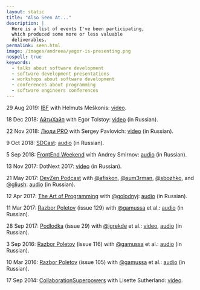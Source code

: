 ```yaml
---
layout: static
title: "Also Seen At..."
description: |
  Here is a list of events I've been participating,
  which produced some more or less valuable
  deliverables.
permalink: seen.html
image: /images/andreea/yegor-is-presenting.png
nospell: true
keywords:
  - talks about software development
  - software development presentations
  - workshops about software development
  - conferences about programming
  - software engineers conferences
---
```


29 Aug 2019:
[IBF](https://www.youtube.com/channel/UC3z88nnyz04kpF_xt6GyY-A)
with Helmuts Meškonis:
[video](https://www.youtube.com/watch?v=VsFEJRyRA9U).

18 Dec 2018:
[АйтиХайп](https://www.youtube.com/channel/UC25Ol81YfP1wvJG37mTdYww)
with Egor Tolstoy:
[video](https://www.youtube.com/watch?v=ca9ou5t6yyY) (in Russian).

22 Nov 2018:
[Люди PRO](https://www.youtube.com/channel/UCnfR9C-3Oxt7jl6Q-JNDd4g)
with Sergey Pavlovich:
[video](https://www.youtube.com/watch?v=3-TJ-XhEUV4) (in Russian).

9 Oct 2018:
[SDCast](https://sdcast.ksdaemon.ru/):
[audio](https://sdcast.ksdaemon.ru/2018/10/sdcast-87/) (in Russian).

5 Sep 2018:
[FrontEnd Weekend](http://www.frontendweekend.ml)
with Andrey Smirnov:
[audio](https://soundcloud.com/frontend-weekend/fw-68) (in Russian).

13 Nov 2017:
DotNext 2017:
[video](https://youtu.be/FMktdWexo8A?t=27076) (in Russian).

21 May 2017:
[DevZen Podcast](https://devzen.ru/)
with [@afiskon](https://twitter.com/afiskon), [@sum3rman](https://twitter.com/sum3rman), [@sbozhko](https://twitter.com/sbozhko), and [@gliush](https://twitter.com/gliush):
[audio](https://devzen.ru/episode-0143/) (in Russian).

12 Apr 2017:
[The Art of Programming](http://blog.golodnyj.ru/)
with [@golodnyj](https://twitter.com/golodnyj):
[audio](http://blog.golodnyj.ru/2017/04/135-art-of-programming-drinking.html) (in Russian).

11 Mar 2017:
[Razbor Poletov](http://razbor-poletov.com/) (issue 129)
with [@gamussa](https://twitter.com/gamussa) et al.:
[audio](http://razbor-poletov.com/2017/03/episode-129.html) (in Russian).

28 Sep 2017:
[Podlodka](https://soundcloud.com/podlodka) (issue 29)
with [@igrekde](https://twitter.com/igrekde) et al.:
[video](https://www.youtube.com/watch?v=RiXXCYMjqZE),
[audio](https://soundcloud.com/podlodka/podlodka-27-obektno-orientirovannoe-programmirovanie) (in Russian).

3 Sep 2016:
[Razbor Poletov](http://razbor-poletov.com/) (issue 116)
with [@gamussa](https://twitter.com/gamussa) et al.:
[audio](http://razbor-poletov.com/2016/09/episode-116.html) (in Russian).

10 Mar 2016:
[Razbor Poletov](http://razbor-poletov.com/) (issue 105)
with [@gamussa](https://twitter.com/gamussa) et al.:
[audio](http://razbor-poletov.com/2016/03/episode-105.html) (in Russian).

17 Sep 2014:
[CollaborationSuperpowers](http://www.CollaborationSuperpowers.com) with
Lisette Sutherland:
[video](https://www.youtube.com/watch?v=TWBBZK_XRNU).
